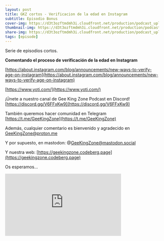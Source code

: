 ```yaml
---
layout: post
title: GKZ cortos - Verificacion de la edad en Instagram
subtitle: Episodio Bonus
cover-img: https://d3t3ozftmdmh3i.cloudfront.net/production/podcast_uploaded_nologo/14743809/14743809-1619370377976-ce118b9b0f9a8.jpg
thumbnail-img: https://d3t3ozftmdmh3i.cloudfront.net/production/podcast_uploaded_nologo/14743809/14743809-1619370377976-ce118b9b0f9a8.jpg
share-img: https://d3t3ozftmdmh3i.cloudfront.net/production/podcast_uploaded_nologo/14743809/14743809-1619370377976-ce118b9b0f9a8.jpg
tags: [episode]
---
```


Serie de episodios cortos.

__Comentando el proceso de verificación de la edad en Instagram__  
  
[https://about.instagram.com/blog/announcements/new-ways-to-verify-age-on-instagram](https://about.instagram.com/blog/announcements/new-ways-to-verify-age-on-instagram)

[https://www.yoti.com/](https://www.yoti.com/)

  

¡Únete a nuestro canal de Gee King Zone Podcast en Discord! [https://discord.gg/V6FFxKw9](https://discord.gg/V6FFxKw9)

También queremos hacer comunidad en Telegram [https://t.me/GeeKingZone](https://t.me/GeeKingZone)

Además, cualquier comentario es bienvenido y agradecido en GeeKingZone@proton.me

Y por supuesto, en mastodon: @GeeKingZone@mastodon.social

Y nuestra web: [https://geekingzone.codeberg.page](https://geekingzone.codeberg.page)

Os esperamos...
<iframe src='https://podcasters.spotify.com/pod/show/geekingzone/embed/episodes/GKZ-cortos---Verificacin-de-la-edad-en-Instagram-e1qjj3j' height='204px' width='380px' frameborder='0' scrolling='no'></iframe>